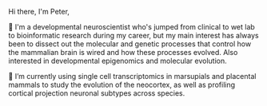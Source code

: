 <p>Hi there, I'm Peter,<br>
<p>🌱 I'm a developmental neuroscientist who's jumped from clinical to wet lab to bioinformatic research during my career, but my main interest has always been to dissect out the molecular and genetic processes that control how the mammalian brain is wired and how these processes evolved. Also interested in developmental epigenomics and molecular evolution.<br>
<p>🌱 I’m currently using single cell transcriptomics in marsupials and placental mammals to study the evolution of the neocortex, as well as profiling cortical projection neuronal subtypes across species.<br>


<!--
**pkozulin/pkozulin** is a ✨ _special_ ✨ repository because its `README.md` (this file) appears on your GitHub profile.

Here are some ideas to get you started:

- 🔭 I’m currently working on ...
- 🌱 I’m currently learning ...
- 👯 I’m looking to collaborate on ...
- 🤔 I’m looking for help with ...
- 💬 Ask me about ...
- 📫 How to reach me: ...
- 😄 Pronouns: ...
- ⚡ Fun fact: ...
-->
